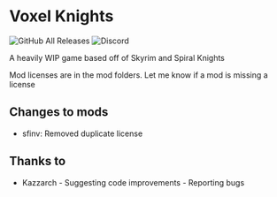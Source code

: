 # Voxel Knights

![GitHub All Releases](https://img.shields.io/github/downloads/LoneWolfHT/voxel_knights/total?label=Downloads) ![Discord](https://img.shields.io/discord/546050656868499457?label=Discord%20Server)

A heavily WIP game based off of Skyrim and Spiral Knights

Mod licenses are in the mod folders. Let me know if a mod is missing a license

## Changes to mods

* sfinv: Removed duplicate license

## Thanks to

* Kazzarch - Suggesting code improvements - Reporting bugs
